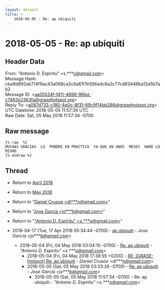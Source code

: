 ```yaml
---
layout: default
title: >
    2018-05-05 - Re: ap ubiquiti
---
```


# 2018-05-05 - Re: ap ubiquiti

## Header Data

From: "Antonio D. Espiritu" \<s.***o@gmail.com\><br>
Message Hash: cba9d892ab714f9ac43a068ca2c6a61f7e556adc6a2c77cd83446ba12a5b7ab2<br>
Message ID: \<aa05524f-f411-4898-96bd-c7462e2363fa@grasehotspot.org\><br>
Reply To: \<a087d733-c180-4e0c-8f31-69c9f14bb286@grasehotspot.org\><br>
UTC Datetime: 2018-05-05 11:57:34 UTC<br>
Raw Date: Sat, 05 May 2018 11:57:34 -0700<br>

## Raw message

```
{% raw  %}
MUCHAS GRACIAS  LO  PONDRE EN PRACTICA  YA QUE EN UNOS  MESES  HARE LO 
MISMO  
{% endraw %}
```

## Thread

+ Return to [April 2018](/archive/2018/04)
+ Return to [May 2018](/archive/2018/05)

+ Return to "[Daniel Crusoe <di***n<span>@</span>gmail.com>](/authors/di___n_at_gmail_com)"
+ Return to "[Jose Garcia <jo***b<span>@</span>gmail.com>](/authors/jo___b_at_gmail_com)"
+ Return to "["Antonio D. Espiritu" <s.***o<span>@</span>gmail.com>](/authors/s____o_at_gmail_com)"

+ 2018-04-17 (Tue, 17 Apr 2018 05:34:44 -0700) - [ap ubiquiti](/archive/2018/04/b6bf053a24f428d50d341a4b801d580cc8b9715c19521aab9c8bd071c7ffd18d) - _Jose Garcia \<jo***b@gmail.com\>_
  + 2018-05-04 (Fri, 04 May 2018 03:04:10 -0700) - [Re: ap ubiquiti](/archive/2018/05/4a8009dc1397c5c11027d017109f9e1355e0a3a0644f7e01b6d312b36738f1fc) - _"Antonio D. Espiritu" \<s.***o@gmail.com\>_
    + 2018-05-04 (Fri, 04 May 2018 17:39:55 +0200) - [RE: [GRASE-Hotspot] Re: ap ubiquiti](/archive/2018/05/754565356524ae050ed9b536c0130b9bf9531f277409cd8fccc41b464f9a5c9b) - _Daniel Crusoe \<di***n@gmail.com\>_
    + 2018-05-05 (Sat, 05 May 2018 03:33:28 -0700) - [Re: ap ubiquiti](/archive/2018/05/25c149763cd99feb5e7eb166537758f711480db06ae6949bbfa5687b52aec647) - _Jose Garcia \<jo***b@gmail.com\>_
      + 2018-05-05 (Sat, 05 May 2018 11:57:34 -0700) - Re: ap ubiquiti - _"Antonio D. Espiritu" \<s.***o@gmail.com\>_

